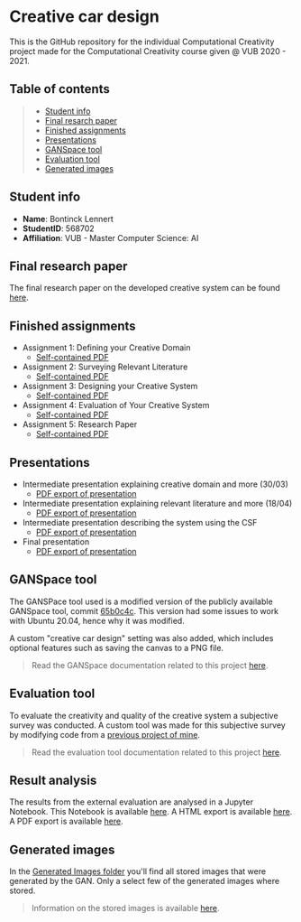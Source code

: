 # Creative car design

This is the GitHub repository for the individual Computational Creativity project made for the Computational Creativity course given @ VUB 2020 - 2021.

## Table of contents
> - [Student info](#student-info)
> - [Final resarch paper](#final-research-paper)
> - [Finished assignments](#finished-assignments)
> - [Presentations](#presentations)
> - [GANSpace tool](#ganspace-tool)
> - [Evaluation tool](#evaluation-tool)
> - [Generated images](#generated-images)

## Student info
- **Name**: Bontinck Lennert
- **StudentID**: 568702
- **Affiliation**: VUB - Master Computer Science: AI

## Final research paper

The final research paper on the developed creative system can be found [here](Assignments/Assignment%205/CC_Assignment5_Bontinck_Lennert_568702_VUB.pdf).

## Finished assignments 
- Assignment 1: Defining your Creative Domain
   - [Self-contained PDF](Assignments/Assignment%201/CC_Assignment1_Bontinck_Lennert_568702_VUB.pdf)
- Assignment 2: Surveying Relevant Literature
   - [Self-contained PDF](Assignments/Assignment%202/CC_Assignment2_Bontinck_Lennert_568702_VUB.pdf)
- Assignment 3: Designing your Creative System
   - [Self-contained PDF](Assignments/Assignment%203/CC_Assignment3_Bontinck_Lennert_568702_VUB.pdf)
- Assignment 4: Evaluation of Your Creative System
   - [Self-contained PDF](Assignments/Assignment%204/CC_Assignment4_Bontinck_Lennert_568702_VUB.pdf)
- Assignment 5: Research Paper
   - [Self-contained PDF](Assignments/Assignment%205/CC_Assignment5_Bontinck_Lennert_568702_VUB.pdf)

## Presentations
- Intermediate presentation explaining creative domain and more (30/03)
   - [PDF export of presentation](Presentations/03-30_intermediate_presentation.pdf)
- Intermediate presentation explaining relevant literature and more (18/04)
   - [PDF export of presentation](Presentations/04-18_litarature_presentation.pdf)
- Intermediate presentation describing the system using the CSF
   - [PDF export of presentation](Presentations/05-03_vub_cc_creative-framework_presentation.pdf) 
- Final presentation
   - [PDF export of presentation](Presentations/05-18_vub_cc_final_presentation.pdf)

## GANSpace tool
The GANSPace tool used is a modified version of the publicly available GANSpace tool, commit [65b0c4c](https://github.com/harskish/ganspace/tree/65b0c4c7a4bbdcb5fedebb7c033dab59e27d61c0). This version had some issues to work with Ubuntu 20.04, hence why it was modified. 

A custom "creative car design" setting was also added, which includes optional features such as saving the canvas to a PNG file.

> Read the GANSpace documentation related to this project [here](GANSpace/README.md).

## Evaluation tool
To evaluate the creativity and quality of the creative system a subjective survey was conducted. A custom tool was made for this subjective survey by modifying code from a [previous project of mine](https://github.com/pikawika/bachelorproef-compressie).

> Read the evaluation tool documentation related to this project [here](Evaluation%20tool/README.md).

## Result analysis
The results from the external evaluation are analysed in a Jupyter Notebook.
This Notebook is available [here](Results/Result_analysis.ipynb).
A HTML export is available [here](Results/Result_analysis.html).
A PDF export is available [here](Results/Result_analysis.pdf).

## Generated images
In the [Generated Images folder](Generated%20images) you'll find all stored images that were generated by the GAN. Only a select few of the generated images where stored.

> Information on the stored images is available [here](Generated%20images/README.md).